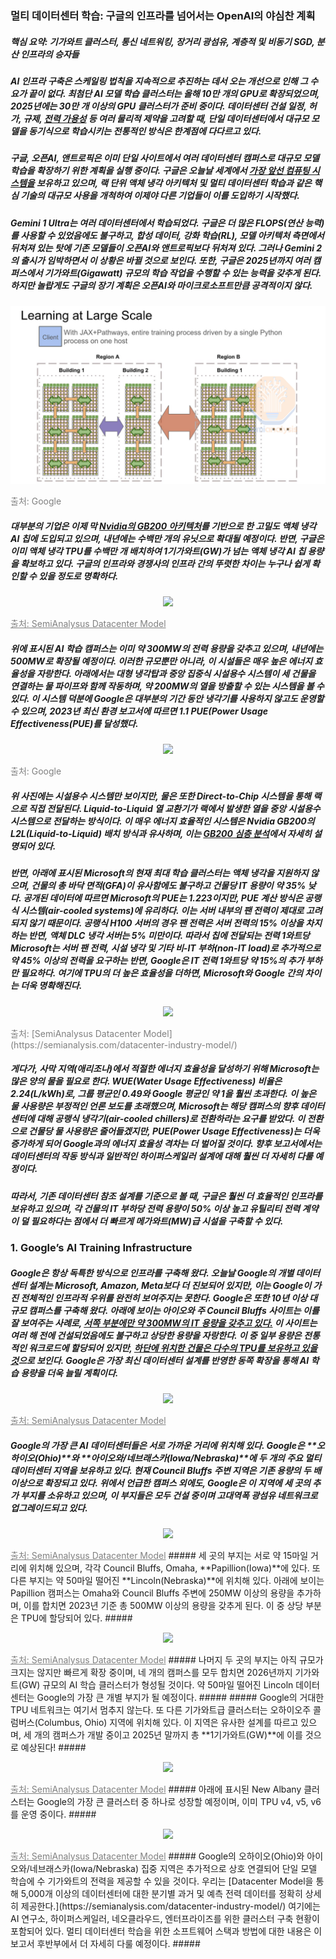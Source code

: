 ### 멀티 데이터센터 학습: 구글의 인프라를 넘어서는 OpenAI의 야심찬 계획 ###

##### <p color="green">핵심 요약: 기가와트 클러스터, 통신 네트워킹, 장거리 광섬유, 계층적 및 비동기 SGD, 분산 인프라의 승자들</p> #####

##### AI 인프라 구축은 스케일링 법칙을 지속적으로 추진하는 데서 오는 개선으로 인해 그 수요가 끝이 없다. 최첨단 AI 모델 학습 클러스터는 올해 10만 개의 GPU로 확장되었으며, 2025년에는 30만 개 이상의 GPU 클러스터가 준비 중이다. 데이터센터 건설 일정, 허가, 규제, <a href="https://semianalysis.com/2024/03/13/ai-datacenter-energy-dilemma-race/" target="_blank">전력 가용성</a> 등 여러 물리적 제약을 고려할 때, 단일 데이터센터에서 대규모 모델을 동기식으로 학습시키는 전통적인 방식은 한계점에 다다르고 있다. #####
##### 구글, 오픈AI, 앤트로픽은 이미 단일 사이트에서 여러 데이터센터 캠퍼스로 대규모 모델 학습을 확장하기 위한 계획을 실행 중이다. 구글은 오늘날 세계에서 [가장 앞선 컴퓨팅 시스템을](https://semianalysis.com/2023/04/12/google-ai-infrastructure-supremacy/) 보유하고 있으며, 랙 단위 액체 냉각 아키텍처 및 멀티 데이터센터 학습과 같은 핵심 기술의 대규모 사용을 개척하여 이제야 다른 기업들이 이를 도입하기 시작했다. #####
##### Gemini 1 Ultra는 여러 데이터센터에서 학습되었다. 구글은 더 많은 FLOPS(연산 능력)를 사용할 수 있었음에도 불구하고, 합성 데이터, 강화 학습(RL), 모델 아키텍처 측면에서 뒤처져 있는 탓에 기존 모델들이 오픈AI와 앤트로픽보다 뒤처져 있다. 그러나 Gemini 2의 출시가 임박하면서 이 상황은 바뀔 것으로 보인다. 또한, 구글은 2025년까지 여러 캠퍼스에서 기가와트(Gigawatt) 규모의 학습 작업을 수행할 수 있는 능력을 갖추게 된다. 하지만 놀랍게도 구글의 장기 계획은 오픈AI와 마이크로소프트만큼 공격적이지 않다. #####

<p align="center"><img src = "./scalinglaw-20241211/images01.png"></p>
<p align="left" style="color: gray;" size="10"> 출처: Google</p>

##### 대부분의 기업은 이제 막 [Nvidia의 GB200 아키텍처](https://semianalysis.com/2024/07/17/gb200-hardware-architecture-and-component/)를 기반으로 한 고밀도 액체 냉각 AI 칩에 도입되고 있으며, 내년에는 수백만 개의 유닛으로 확대될 예정이다. 반면, 구글은 이미 액체 냉각 TPU를 수백만 개 배치하여 1기가와트(GW)가 넘는 액체 냉각 AI 칩 용량을 확보하고 있다. 구글의 인프라와 경쟁사의 인프라 간의 뚜렷한 차이는 누구나 쉽게 확인할 수 있을 정도로 명확하다. #####

<p align="center"><img src = "./scalinglaw-20241211/images01.xxx"></p>
<a href="https://semianalysis.com/2024/03/13/ai-datacenter-energy-dilemma-race/" target="_blank" align="left" style="color: gray;" size="10" target="_blank">출처: SemiAnalysus Datacenter Model</a>

##### 위에 표시된 AI 학습 캠퍼스는 이미 약 300MW의 전력 용량을 갖추고 있으며, 내년에는 500MW로 확장될 예정이다. 이러한 규모뿐만 아니라, 이 시설들은 매우 높은 에너지 효율성을 자랑한다. 아래에서는 대형 냉각탑과 중앙 집중식 시설용수 시스템이 세 건물을 연결하는 물 파이프와 함께 작동하며, 약 200MW의 열을 방출할 수 있는 시스템을 볼 수 있다. 이 시스템 덕분에 Google은 대부분의 기간 동안 냉각기를 사용하지 않고도 운영할 수 있으며, 2023년 최신 환경 보고서에 따르면 1.1 PUE(Power Usage Effectiveness(PUE)를 달성했다. #####

<p align="center"><img src = "./scalinglaw-20241211/images01.xxx"></p>
<p align="left" style="color: gray;">출처: Google</p>

##### 위 사진에는 시설용수 시스템만 보이지만, 물은 또한 Direct-to-Chip 시스템을 통해 랙으로 직접 전달된다. Liquid-to-Liquid 열 교환기가 랙에서 발생한 열을 중앙 시설용수 시스템으로 전달하는 방식이다. 이 매우 에너지 효율적인 시스템은 Nvidia GB200의 L2L(Liquid-to-Liquid) 배치 방식과 유사하며, 이는 [GB200 심층 분석](https://semianalysis.com/2024/07/17/gb200-hardware-architecture-and-component/)에서 자세히 설명되어 있다. #####

##### 반면, 아래에 표시된 Microsoft의 현재 최대 학습 클러스터는 액체 냉각을 지원하지 않으며, 건물의 총 바닥 면적(GFA)이 유사함에도 불구하고 건물당 IT 용량이 약 35% 낮다. 공개된 데이터에 따르면 Microsoft의 PUE는 1.223이지만, PUE 계산 방식은 공랭식 시스템(air-cooled systems)에 유리하다. 이는 서버 내부의 팬 전력이 제대로 고려되지 않기 때문이다. 공랭식 H100 서버의 경우 팬 전력은 서버 전력의 15% 이상을 차지하는 반면, 액체 DLC 냉각 서버는 5% 미만이다. 따라서 칩에 전달되는 전력 1와트당 Microsoft는 서버 팬 전력, 시설 냉각 및 기타 비-IT 부하(non-IT load)로 추가적으로 약 45% 이상의 전력을 요구하는 반면, Google은 IT 전력 1와트당 약 15%의 추가 부하만 필요하다. 여기에 TPU의 더 높은 효율성을 더하면, Microsoft와 Google 간의 차이는 더욱 명확해진다. #####

<p align="center"><img src = "./scalinglaw-20241211/images01.xxx"> </p>
<p align="left" style="color: gray;"> 출처: [SemiAnalysus Datacenter Model](https://semianalysis.com/datacenter-industry-model/)</p>

##### 게다가, 사막 지역(애리조나)에서 적절한 에너지 효율성을 달성하기 위해 Microsoft는 많은 양의 물을 필요로 한다. WUE(Water Usage Effectiveness) 비율은 2.24(L/kWh)로, 그룹 평균인 0.49와 Google 평균인 약 1을 훨씬 초과한다. 이 높은 물 사용량은 부정적인 언론 보도를 초래했으며, Microsoft는 해당 캠퍼스의 향후 데이터센터에 대해 공랭식 냉각기(air-cooled chillers)로 전환하라는 요구를 받았다. 이 전환으로 건물당 물 사용량은 줄어들겠지만, PUE(Power Usage Effectiveness)는 더욱 증가하게 되어 Google과의 에너지 효율성 격차는 더 벌어질 것이다. 향후 보고서에서는 데이터센터의 작동 방식과 일반적인 하이퍼스케일러 설계에 대해 훨씬 더 자세히 다룰 예정이다. #####
##### 따라서, 기존 데이터센터 참조 설계를 기준으로 볼 때, 구글은 훨씬 더 효율적인 인프라를 보유하고 있으며, 각 건물의 IT 부하당 전력 용량이 50% 이상 높고 유틸리티 전력 계약이 덜 필요하다는 점에서 더 빠르게 메가와트(MW)급 시설을 구축할 수 있다. #####

### 1. Google’s AI Training Infrastructure ###

##### Google은 항상 독특한 방식으로 인프라를 구축해 왔다. 오늘날 Google의 개별 데이터센터 설계는 Microsoft, Amazon, Meta보다 더 진보되어 있지만, 이는 Google이 가진 전체적인 인프라적 우위를 완전히 보여주지는 못한다. Google은 또한 10년 이상 대규모 캠퍼스를 구축해 왔다. 아래에 보이는 아이오와 주 Council Bluffs 사이트는 이를 잘 보여주는 사례로, [서쪽 부분에만 약 300MW의 IT 용량을 갖추고 있다.](https://semianalysis.com/datacenter-industry-model/) 이 사이트는 여러 해 전에 건설되었음에도 불구하고 상당한 용량을 자랑한다. 이 중 일부 용량은 전통적인 워크로드에 할당되어 있지만, [하단에 위치한 건물은 다수의 TPU를 보유하고 있을 것](https://semianalysis.com/accelerator-industry-model/)으로 보인다. Google은 가장 최신 데이터센터 설계를 반영한 동쪽 확장을 통해 AI 학습 용량을 더욱 늘릴 계획이다. #####

<p align="center"><img src = "./scalinglaw-20241211/images01.xxx"></p>
<a href="https://semianalysis.com/2024/03/13/ai-datacenter-energy-dilemma-race/" target="_blank" align="left" style="color: gray;" size="10" target="_blank">출처: SemiAnalysus Datacenter Model</a>

##### Google의 가장 큰 AI 데이터센터들은 서로 가까운 거리에 위치해 있다. Google은 **오하이오(Ohio)**와 **아이오와/네브래스카(Iowa/Nebraska)**에 두 개의 주요 멀티 데이터센터 지역을 보유하고 있다. 현재 Council Bluffs 주변 지역은 기존 용량의 두 배 이상으로 확장되고 있다. 위에서 언급한 캠퍼스 외에도, Google은 이 지역에 세 곳의 추가 부지를 소유하고 있으며, 이 부지들은 모두 건설 중이며 고대역폭 광섬유 네트워크로 업그레이드되고 있다. #####
<p align="center"><img src = "./scalinglaw-20241211/images01.xxx"></p>
<a href="https://semianalysis.com/2024/03/13/ai-datacenter-energy-dilemma-race/" target="_blank" align="left" style="color: gray;" size="10" target="_blank">출처: SemiAnalysus Datacenter Model</a>
##### 세 곳의 부지는 서로 약 15마일 거리에 위치해 있으며, 각각 Council Bluffs, Omaha, **Papillion(Iowa)**에 있다. 또 다른 부지는 약 50마일 떨어진 **Lincoln(Nebraska)**에 위치해 있다. 아래에 보이는 Papillion 캠퍼스는 Omaha와 Council Bluffs 주변에 250MW 이상의 용량을 추가하며, 이를 합치면 2023년 기준 총 500MW 이상의 용량을 갖추게 된다. 이 중 상당 부분은 TPU에 할당되어 있다. #####
<p align="center"><img src = "./scalinglaw-20241211/images01.xxx"></p>
<a href="https://semianalysis.com/2024/03/13/ai-datacenter-energy-dilemma-race/" target="_blank" align="left" style="color: gray;" size="10" target="_blank">출처: SemiAnalysus Datacenter Model</a>
##### 나머지 두 곳의 부지는 아직 규모가 크지는 않지만 빠르게 확장 중이며, 네 개의 캠퍼스를 모두 합치면 2026년까지 기가와트(GW) 규모의 AI 학습 클러스터가 형성될 것이다. 약 50마일 떨어진 Lincoln 데이터센터는 Google의 가장 큰 개별 부지가 될 예정이다. #####
##### Google의 거대한 TPU 네트워크는 여기서 멈추지 않는다. 또 다른 기가와트급 클러스터는 오하이오주 콜럼버스(Columbus, Ohio) 지역에 위치해 있다. 이 지역은 유사한 설계를 따르고 있으며, 세 개의 캠퍼스가 개발 중이고 2025년 말까지 총 **1기가와트(GW)**에 이를 것으로 예상된다! #####
<p align="center"><img src = "./scalinglaw-20241211/images01.xxx"></p>
<a href="https://semianalysis.com/2024/03/13/ai-datacenter-energy-dilemma-race/" target="_blank" align="left" style="color: gray;" size="10" target="_blank">출처: SemiAnalysus Datacenter Model</a>
##### 아래에 표시된 New Albany 클러스터는 Google의 가장 큰 클러스터 중 하나로 성장할 예정이며, 이미 TPU v4, v5, v6를 운영 중이다. #####
<p align="center"><img src = "./scalinglaw-20241211/images01.xxx"></p>
<a href="https://semianalysis.com/2024/03/13/ai-datacenter-energy-dilemma-race/" target="_blank" align="left" style="color: gray;" size="10" target="_blank">출처: SemiAnalysus Datacenter Model</a>
##### Google의 오하이오(Ohio)와 아이오와/네브래스카(Iowa/Nebraska) 집중 지역은 추가적으로 상호 연결되어 단일 모델 학습에 수 기가와트의 전력을 제공할 수 있을 것이다. 우리는 [Datacenter Model을 통해 5,000개 이상의 데이터센터에 대한 분기별 과거 및 예측 전력 데이터를 정확히 상세히 제공한다.](https://semianalysis.com/datacenter-industry-model/) 여기에는 AI 연구소, 하이퍼스케일러, 네오클라우드, 엔터프라이즈를 위한 클러스터 구축 현황이 포함되어 있다. 멀티 데이터센터 학습을 위한 소프트웨어 스택과 방법에 대한 내용은 이 보고서 후반부에서 더 자세히 다룰 예정이다. #####
